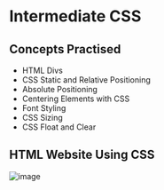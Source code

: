 # Intermediate CSS
## Concepts Practised
- HTML Divs
- CSS Static and Relative Positioning
- Absolute Positioning
- Centering Elements with CSS
- Font Styling
- CSS Sizing
- CSS Float and Clear
## HTML Website Using CSS
![image](https://github.com/bicky007/100-python-projects/assets/128511616/834b0ecb-e8c7-4f2a-9dc4-788d4f6845b8)
